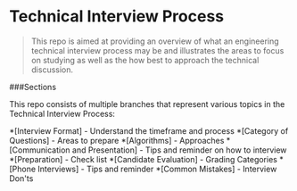 # Technical Interview Process

>This repo is aimed at providing an overview of what an engineering technical interview
>process may be and illustrates the areas to focus on studying as well as the 
>how best to approach the technical discussion.

###Sections

This repo consists of multiple branches that represent various topics in the Technical Interview Process:

*[Interview Format] - Understand the timeframe and process
*[Category of Questions] - Areas to prepare
*[Algorithms] - Approaches
*[Communication and Presentation] - Tips and reminder on how to interview
*[Preparation] - Check list 
*[Candidate Evaluation] - Grading Categories
*[Phone Interviews] - Tips and reminder
*[Common Mistakes] - Interview Don'ts



